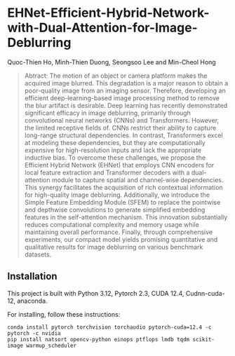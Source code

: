 # EHNet-Efficient-Hybrid-Network-with-Dual-Attention-for-Image-Deblurring

Quoc-Thien Ho, Minh-Thien Duong, Seongsoo Lee and Min-Cheol Hong
> Abtract: The motion of an object or camera platform makes the acquired image blurred. This degradation
is a major reason to obtain a poor-quality image from an imaging sensor. Therefore, developing an efficient
deep-learning-based image processing method to remove the blur artifact is desirable. Deep learning has
recently demonstrated significant efficacy in image deblurring, primarily through convolutional neural
networks (CNNs) and Transformers. However, the limited receptive fields of. CNNs restrict their ability
to capture long-range structural dependencies. In contrast, Transformers excel at modeling these dependencies,
but they are computationally expensive for high-resolution inputs and lack the appropriate inductive bias.
To overcome these challenges, we propose the Efficient Hybrid Network (EHNet) that employs CNN encoders for
local feature extraction and Transformer decoders with a dual-attention module to capture spatial and
channel-wise dependencies. This synergy facilitates the acquisition of rich contextual information for
high-quality image deblurring. Additionally, we introduce the Simple Feature Embedding Module (SFEM) to
replace the pointwise and depthwise convolutions to generate simplified embedding features in the self-attention
mechanism. This innovation substantially reduces computational complexity and memory usage while maintaining
overall performance. Finally, through comprehensive experiments, our compact model yields promising quantitative
and qualitative results for image deblurring on various benchmark datasets.

## Installation 
This project is built with Python 3.12, Pytorch 2.3, CUDA 12.4, Cudnn-cuda-12, anaconda.

For installing, follow these instructions:
```
conda install pytorch torchvision torchaudio pytorch-cuda=12.4 -c pytorch -c nvidia
pip install natsort opencv-python einops ptflops lmdb tqdm scikit-image warmup_scheduler
```

